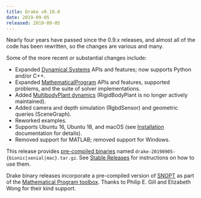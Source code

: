 ```yaml
---
title: Drake v0.10.0
date: 2019-09-05
released: 2019-09-05
---
```


Nearly four years have passed since the 0.9.x releases, and almost all of the code has been rewritten, so the changes are various and many.

Some of the more recent or substantial changes include:

* Expanded [Dynamical Systems](https://drake.mit.edu/doxygen_cxx/group__systems.html) APIs and features; now supports Python and/or C++.
* Expanded [MathematicalProgram](https://drake.mit.edu/doxygen_cxx/group__solvers.html) APIs and features, supported problems, and the suite of solver implementations.
* Added [MultibodyPlant dynamics](https://drake.mit.edu/doxygen_cxx/group__multibody.html) (RigidBodyPlant is no longer actively maintained).
* Added camera and depth simulation (RgbdSensor) and geometric queries (SceneGraph).
* Reworked examples.
* Supports Ubuntu 16, Ubuntu 18, and macOS (see [Installation](/installation.html) documentation for details).
* Removed support for MATLAB; removed support for Windows.

This release provides
[pre-compiled binaries](https://github.com/RobotLocomotion/drake/releases/tag/v0.10.0)
named ``drake-20190905-{bionic|xenial|mac}.tar.gz``. See
[Stable Releases](/from_binary.html#stable-releases) for instructions on how to use them.

Drake binary releases incorporate a pre-compiled version of
[SNOPT](https://ccom.ucsd.edu/~optimizers/solvers/snopt/) as part of the
[Mathematical Program toolbox](https://drake.mit.edu/doxygen_cxx/group__solvers.html).
Thanks to Philip E. Gill and Elizabeth Wong for their kind support.
